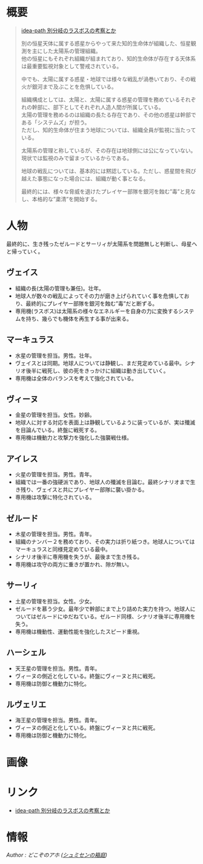 概要
======================================================================================

> [idea-path 別分岐のラスボスの考察とか](http://idea-path.appspot.com/AUMuUuc5WPKAJ1jghnGRbD)
>
>別の恒星天体に属する惑星からやって来た知的生命体が組織した、恒星観測を主にした太陽系の管理組織。  
>他の恒星にもそれぞれ組織が組まれており、知的生命体が存在する天体系は最重要監視対象として警戒されている。  
>  
>中でも、太陽に属する惑星・地球では様々な戦乱が渦巻いており、その戦火が銀河まで及ぶことを危惧している。  
>  
>組織構成としては、太陽と、太陽に属する惑星の管理を務めているそれぞれの幹部に、部下としてそれぞれ人造人間が所属している。  
>太陽の管理を務めるのは組織の長たる存在であり、その他の惑星は幹部である「システムズ」が担う。  
>ただし、知的生命体が住まう地球については、組織全員が監視に当たっている。  
>  
>太陽系の管理と称しているが、その存在は地球側には公になっていない。現状では監視のみで留まっているからである。  
>  
>地球の戦乱については、基本的には黙認している。ただし、惑星間を飛び越えた事態になった場合には、組織が動く事となる。  
>  
>最終的には、様々な脅威を退けたプレイヤー部隊を銀河を蝕む”毒”と見なし、本格的な”粛清”を開始する。  


人物
======================================================================================

最終的に、生き残ったゼルードとサーリィが太陽系を問題無しと判断し、母星へと帰っていく。

ヴェイス
-------------------------------------------

* 組織の長(太陽の管理も兼任)。壮年。
* 地球人が数々の戦乱によってその力が磨き上げられていく事を危惧しており、最終的にプレイヤー部隊を銀河を蝕む”毒”だと断ずる。
* 専用機(ラスボス)は太陽系の様々なエネルギーを自身の力に変換するシステムを持ち、幾らでも機体を再生する事が出来る。



マーキュラス
-------------------------------------------

* 水星の管理を担当。男性。壮年。
* ヴェイスとは同期。地球人については静観し、まだ見定めている最中。シナリオ後半に戦死し、彼の死をきっかけに組織は動き出していく。
* 専用機は全体のバランスを考えて強化されている。



ヴィーヌ
-------------------------------------------

* 金星の管理を担当。女性。妙齢。
* 地球人に対する対応を表面上は静観しているように装っているが、実は殲滅を目論んでいる。終盤に戦死する。
* 専用機は機動力と攻撃力を強化した強襲戦仕様。



アイレス
-------------------------------------------

* 火星の管理を担当。男性。青年。
* 組織では一番の強硬派であり、地球人の殲滅を目論む。最終シナリオまで生き残り、ヴェイスと共にプレイヤー部隊に襲い掛かる。
* 専用機は攻撃に特化されている。



ゼルード
-------------------------------------------

* 木星の管理を担当。男性。青年。
* 組織のナンバー２を務めており、その実力は折り紙つき。地球人についてはマーキュラスと同様見定めている最中。
* シナリオ後半に専用機を失うが、最後まで生き残る。
* 専用機は攻守の両方に重きが置かれ、隙が無い。



サーリィ
-------------------------------------------

* 土星の管理を担当。女性。少女。
* ゼルードを慕う少女。最年少で幹部にまで上り詰めた実力を持つ。地球人についてはゼルードにゆだねている。ゼルード同様、シナリオ後半に専用機を失う。
* 専用機は機動性、運動性能を強化したスピード重視。



ハーシェル
-------------------------------------------

* 天王星の管理を担当。男性。青年。
* ヴィーヌの側近と化している。終盤にヴィーヌと共に戦死。
* 専用機は防御と機動力に特化。



ルヴェリエ
-------------------------------------------

* 海王星の管理を担当。男性。青年。
* ヴィーヌの側近と化している。終盤にヴィーヌと共に戦死。
* 専用機は防御と機動力に特化。



画像
======================================================================================


リンク
======================================================================================

* <a href="http://idea-path.appspot.com/AUMuUuc5WPKAJ1jghnGRbD">idea-path 別分岐のラスボスの考察とか</a>



情報
======================================================================================



<footer id="ARTICLEFOOTER">
<address>
	Author : どこぞのアホ
	(<a href="http://dokozo-no-aho.jimdo.com/">シュミセンの箱庭</a>)
</address>
</footer>